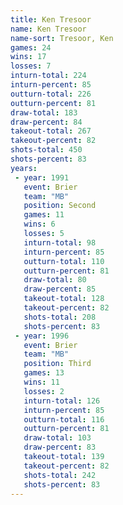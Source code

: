```yaml
---
title: Ken Tresoor
name: Ken Tresoor
name-sort: Tresoor, Ken
games: 24
wins: 17
losses: 7
inturn-total: 224
inturn-percent: 85
outturn-total: 226
outturn-percent: 81
draw-total: 183
draw-percent: 84
takeout-total: 267
takeout-percent: 82
shots-total: 450
shots-percent: 83
years:
 - year: 1991
   event: Brier
   team: "MB"
   position: Second
   games: 11
   wins: 6
   losses: 5
   inturn-total: 98
   inturn-percent: 85
   outturn-total: 110
   outturn-percent: 81
   draw-total: 80
   draw-percent: 85
   takeout-total: 128
   takeout-percent: 82
   shots-total: 208
   shots-percent: 83
 - year: 1996
   event: Brier
   team: "MB"
   position: Third
   games: 13
   wins: 11
   losses: 2
   inturn-total: 126
   inturn-percent: 85
   outturn-total: 116
   outturn-percent: 81
   draw-total: 103
   draw-percent: 83
   takeout-total: 139
   takeout-percent: 82
   shots-total: 242
   shots-percent: 83
---
```

